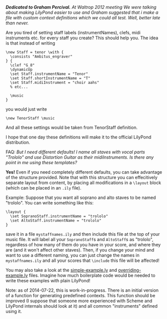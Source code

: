 ___Dedicated to Graham Percival.___ _At Waltrop 2012 meeting
We were talking about making LilyPond easier to use and Graham
suggested that i make a file with custom context definitions
which we could all test.  Well, better late than never._

Are you tired of setting staff labels (instrumentNames),
clefs, midi instruments etc. for every staff you create?
This should help you.  The idea is that instead of writing

    \new Staff = tenor \with {
      \consists "Ambitus_engraver"
    } {
      \clef "G_8"
      \dynamicUp
      \set Staff.instrumentName = "Tenor"
      \set Staff.shortInstrumentName = "T"
      \set Staff.midiInstrument = "choir aahs"
      % etc...
      
      \music
    }
    
you would just write 

    \new TenorStaff \music

And all these settings would be taken from TenorStaff definition.

I hope that one day these definitions will make it to the
official LilyPond distribution.

FAQ: _But I need different defaults!  I name all staves with vocal
parts "Trololo" and use Distortion Guitar as their midiInstruments.
Is there any point in me using these templates?_

**Yes!** Even if you need completely different defaults, you can
take advantage of the structure provided. Note that with this
structure you can effecitively separate layout from content,
by placing all modifications in a `\layout` block (which can
be placed in an `.ily` file).

Example: Suppose that you want all soprano and alto staves to be
named "trololo".  You can write something like this:

    \layout {
      \set SopranoStaff.instrumentName = "trololo"
      \set AltoStaff.instrumentName = "trololo"
    }

save it in a file `mystaffnames.ily` and then include this file
at the top of your music file.  It will label all your
`SopranoStaff`s and `AltoStaff`s as "trololo", regardless of
how many of them do you have in your score, and where they are
(and it won't affect other staves).  Then, if you change your
mind and want to use a different naming, you can just change
the names in `mystaffnames.ily` and all your scores that
`\include` this file will be affected!

You may also take a look at the [simple-example.ly](simple-example.ly)
and [overriding-example.ly](overriding-example.ly)
files.  Imagine how much boilerplate code would be needed to write
these examples with plain LilyPond!

Note: as of 2014-07-22, this is work-in-progress.
There is an initial version of a function for generating predefined contexts.
This function should be improved (I suppose that someone more experienced
with Scheme and LilyPond internals should look at it) and all common "instruments"
defined using it.
